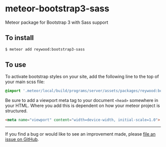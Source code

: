 meteor-bootstrap3-sass
======================

Meteor package for Bootstrap 3 with Sass support

To install
----------

```sh
$ meteor add reywood:bootstrap3-sass
```

To use
------

To activate bootstrap styles on your site, add the following line to the top of your main scss file:

```scss
@import '.meteor/local/build/programs/server/assets/packages/reywood:bootstrap3-sass/bootstrap';
```

Be sure to add a viewport meta tag to your document `<head>` somewhere in your HTML. Where you add this is dependent on how your meteor project is structured.

```html
<meta name="viewport" content="width=device-width, initial-scale=1.0">
```

--------------------------------------------------------

If you find a bug or would like to see an improvement made, please [file an issue on GitHub](https://github.com/reywood/meteor-bootstrap3-sass/issues).
